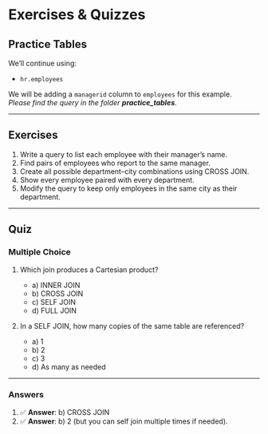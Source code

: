 # Exercises & Quizzes

## Practice Tables

We’ll continue using:

* `hr.employees`

We will be adding a `managerid` column to `employees` for this example.  
*Please find the query in the folder **practice_tables**.*

---

## Exercises

1. Write a query to list each employee with their manager’s name.
2. Find pairs of employees who report to the same manager.
3. Create all possible department–city combinations using CROSS JOIN.
4. Show every employee paired with every department.
5. Modify the query to keep only employees in the same city as their department.

---

## Quiz

### Multiple Choice

1. Which join produces a Cartesian product?

   * a) INNER JOIN
   * b) CROSS JOIN
   * c) SELF JOIN
   * d) FULL JOIN

2. In a SELF JOIN, how many copies of the same table are referenced?

   * a) 1
   * b) 2
   * c) 3
   * d) As many as needed

---

### Answers

1. ✅ **Answer**: b) CROSS JOIN
2. ✅ **Answer**: b) 2 (but you can self join multiple times if needed).
